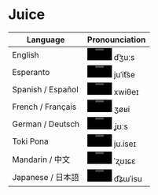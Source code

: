 # Juice

| Language           | Pronounciation                                                              |
| ----------------- | --------------------------------------------------------------------------- |
| English           | <video controls width="50"><source src="audio/english.mp3" /></video> d͡ʒuːs     |
| Esperanto         | <video controls width="50"><source src="audio/esperanto.mp3" /></video> juˈit͡se |
| Spanish / Español | <video controls width="50"><source src="audio/spanish.mp3" /></video> xwiθeɪ    |
| French / Français | <video controls width="50"><source src="audio/french.mp3" /></video> ʒøʁi       |
| German / Deutsch  | <video controls width="50"><source src="audio/german.mp3" /></video> ʝʊːs       |
| Toki Pona         | <video controls width="50"><source src="audio/tokipona.mp3" /></video> ju.iseɪ  |
| Mandarin / 中文   | <video controls width="50"><source src="audio/mandarin.mp3" /></video> ˈʐʊɪɕɛ   |
| Japanese / 日本語 | <video controls width="50"><source src="audio/japanese.mp3" /></video> d͡ʑɯˈisu  |
